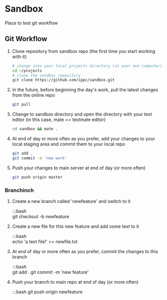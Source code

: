 # Sandbox

Place to test git workflow

## Git Workflow

1. Clone repository from sandbox repo (the first time you start working with it)

    ```bash    
    # change into your local projects directory (in your own computer) 
    cd ~/projects
    # clone the sandbox repository
    git clone https://github.com/ippc/sandbox.git
    ```

2. In the future, before beginning the day's work, pull the latest changes from the online repo

   ```bash
   git pull

3. Change to sandbox directory and open the directory with your text editor (in this case, mate == textmate editor)  

    ```bash    
    cd sandbox && mate .
    ```

3. At end of day or more often as you prefer, add your changes to your local staging area and commit them to your local repo

    ```bash    
    git add .
    git commit -m 'new work'
    ```

4. Push your changes to main server at end of day (or more often)


    ```bash
    git push origin master
    ```
    
### Branchinch

1. Create a new branch called 'newfeature' and switch to it

    :::bash    
    git checkout -b newfeature
    
2. Create a new file for this new feature and add some text to it

    :::bash    
    echo 'a text file!' >> newfile.txt

3. At end of day or more often as you prefer, commit the changes to this branch

    :::bash    
    git add .
    git commit -m 'new feature'

4. Push your branch to main repo at end of day (or more often)

    :::bash
    git push origin newfeature
    
